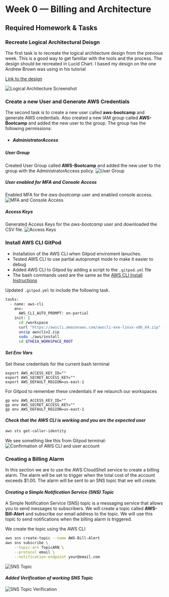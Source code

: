 # Week 0 — Billing and Architecture

## Required Homework & Tasks

### Recreate Logical Architectural Deisgn
The first task is to recreate the logical architecture design from the previous week. This is a good way to get familiar with the tools and the process. The design should be recreated in Lucid Chart. I based my design on the one Andrew Brown was using in his tutorial

[Link to the design](https://lucid.app/lucidchart/b23df7f5-fcac-4476-be9e-339885627b98/edit?viewport_loc=240,-238,2525,1631,0_0&invitationId=inv_474f3ff7-4010-4e24-8ae8-aa1c2bd49b66)

![Logical Architecture Screenshot](//journal/assets/napkin-design.png)

### Create a new User and Generate AWS Credentials
The second task is to create a new user called **aws-bootcamp** and generate AWS credentials. Also created a new IAM group called **AWS-Bootcamp** and added the new user to the group. The group has the following permissions:
- ##### AdministratorAccess

##### User Group
Created User Group called **AWS-Bootcamp** and added the new user to the group with the AdministratorAccess policy.
![User Group](//journal/assets/user-group.png)
##### User enabled for MFA and Console Access
Enabled MFA for the *aws-bootcamp* user and enabled console access.
![MFA and Console Access](//journal/assets/mfa-console-access.png)

##### Access Keys
Generated Access Keys for the *aws-bootcamp* user and downloaded the CSV file.
![Access Keys](//journal/assets/access-keys.png)


### Install AWS CLI GitPod

- Installation of the AWS CLI when Gitpod enviroment lanuches.
- Tested AWS CLI to use partial autoprompt mode to make it easier to debug
- Added AWS CLI to Gitpod by adding a script to the `.gitpod.yml` file
- The bash commands used are the same as the [AWS CLI Install Instructions](https://docs.aws.amazon.com/cli/latest/userguide/getting-started-install.html)

Updated  `.gitpod.yml` to include the following task.

```sh
tasks:
  - name: aws-cli
    env:
      AWS_CLI_AUTO_PROMPT: on-partial
    init: |
      cd /workspace
      curl "https://awscli.amazonaws.com/awscli-exe-linux-x86_64.zip" -o "awscliv2.zip"
      unzip awscliv2.zip
      sudo ./aws/install
      cd $THEIA_WORKSPACE_ROOT
```

#### *Set Env Vars*

Set these credentials for the current bash terminal
```
export AWS_ACCESS_KEY_ID=""
export AWS_SECRET_ACCESS_KEY=""
export AWS_DEFAULT_REGION=us-east-1
```

For Gitpod to remember these credentials if we relaunch our workspaces
```
gp env AWS_ACCESS_KEY_ID=""
gp env AWS_SECRET_ACCESS_KEY=""
gp env AWS_DEFAULT_REGION=us-east-1
```

#### *Check that the AWS CLI is working and you are the expected user*

```sh
aws sts get-caller-identity
```

We see something like this from Gitpod terminal:
![Confirmation of AWS CLI and user account](//journal/assets/aws-cli.png)

### Creating a Billing Alarm
In this section we are to use the AWS CloudShell service to create a billing alarm. The alarm will be set to trigger when the total cost of the account exceeds $1.00. The alarm will be sent to an SNS topic that we will create.
#### *Creating a Simple Notification Service (SNS) Topic*
A Simple Notification Service (SNS) topic is a messaging service that allows you to send messages to subscribers. We will create a topic called **AWS-Bill-Alert** and subscribe our email address to the topic. We will use this topic to send notifications when the billing alarm is triggered.

We create the topic using the AWS CLI
```sh
aws sns create-topic --name AWS-Bill-Alert
aws sns subscribe \
    --topic-arn TopicARN \
    --protocol email \
    --notification-endpoint your@email.com
```

![SNS Topic](//journal/assets/sns-topic.png)

#### *Added Verification of working SNS Topic*
![SNS Topic Verification](//journal/assets/sns-topic-verification.png)

